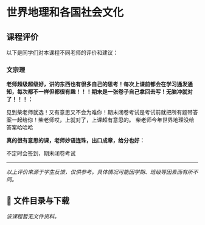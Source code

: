 # 世界地理和各国社会文化

## 课程评价

以下是同学们对本课程不同老师的评价和建议：

### 文宗理

**老师超级超级好，讲的东西也有很多自己的思考！每次上课前都会在学习通发通知，每次都不一样但都很有趣！！！期末是一张卷子自己拿回去写！无脑冲就对了！！！：**

见到柴老师就选！又有意思又不会为难你！期末闭卷考试是考试前就把所有题带答案一起给你！柴老师哎，上就对了，上课超有意思的。 柴老师今年世界地理没给答案哈哈哈

**真的很有意思的课，老师妙语连珠，出口成章，给分也好：**

不定时会签到，期末闭卷考试

---

*以上评价来源于学生反馈，仅供参考。具体情况可能因学期、班级等因素而有所不同。*
## 📄 文件目录与下载

_该课程暂无文件资料。_
